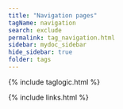 ```yaml
---
title: "Navigation pages"
tagName: navigation
search: exclude
permalink: tag_navigation.html
sidebar: mydoc_sidebar
hide_sidebar: true
folder: tags
---
```

{% include taglogic.html %}

{% include links.html %}
